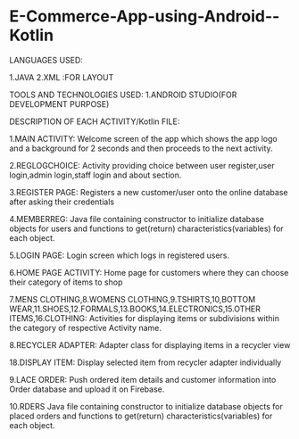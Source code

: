 # E-Commerce-App-using-Android--Kotlin

LANGUAGES USED:

1.JAVA
2.XML :FOR LAYOUT

TOOLS AND TECHNOLOGIES USED:
1.ANDROID STUDIO(FOR DEVELOPMENT PURPOSE)


DESCRIPTION OF EACH ACTIVITY/Kotlin FILE:

1.MAIN ACTIVITY:
Welcome screen of the app which shows the app logo and a background for 2 seconds and then proceeds to the next activity.


2.REGLOGCHOICE:
Activity providing choice between user register,user login,admin login,staff login and about section.


3.REGISTER PAGE:
Registers a new customer/user onto the online database after asking their credentials


4.MEMBERREG:
Java file containing constructor to initialize database objects for users and functions to get(return) characteristics(variables) for each object.


5.LOGIN PAGE:
Login screen which logs in registered users.


6.HOME PAGE ACTIVITY:
Home page for customers where they can choose their category of items to shop


7.MENS CLOTHING,8.WOMENS CLOTHING,9.TSHIRTS,10,BOTTOM WEAR,11.SHOES,12.FORMALS,13.BOOKS,14.ELECTRONICS,15.OTHER ITEMS,16.CLOTHING:
Activities for displaying items or subdivisions within the category of respective Activity name.
 
 
8.RECYCLER ADAPTER:
Adapter class for displaying items in a recycler view


18.DISPLAY ITEM:
Display selected item from recycler adapter individually


9.LACE ORDER:
Push ordered item details and customer information into Order database and upload it on Firebase.


10.RDERS
Java file containing constructor to initialize database objects for placed orders and functions to get(return) characteristics(variables) for each object.
